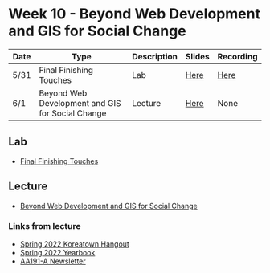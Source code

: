 # Week 10 - Beyond Web Development and GIS for Social Change

Date|Type|Description|Slides|Recording|
|---|----|-----------|------|---------|
|5/31|Final Finishing Touches|Lab|[Here](../materials/AA191_S_W10_Lab_10.pdf)|[Here](https://ucla.zoom.us/rec/share/x9bpUoIMD_rdN7jWIy0yZ-Tm17AB9lFVbCqizwtM_OUQV55Jv0gYA6DtZIIGjSvv.8DG--OTH8KPKDayf)|
|6/1|Beyond Web Development and GIS for Social Change|Lecture|[Here](../materials/AA191_S_W10_Lecture_Final.pdf)|None|

## Lab

- [Final Finishing Touches](../../labs/week9-10/)

## Lecture

- [Beyond Web Development and GIS for Social Change](../materials/AA191_S_W10_Lecture_Final.pdf)

### Links from lecture

  - [Spring 2022 Koreatown Hangout](https://docs.google.com/forms/d/e/1FAIpQLSeOyQGW0usgVg3XBJNNIR-KhbH0cT0_HSGGwN0wYBpmcZLHXg/viewform)
  - [Spring 2022 Yearbook](https://docs.google.com/document/d/1djwzmSTmr1XdEYdkosqEoY55DfYAgwVJKzu8g5e3stU/edit?usp=sharing)
  - [AA191-A Newsletter](https://albertmaps.com/newsletter/)

